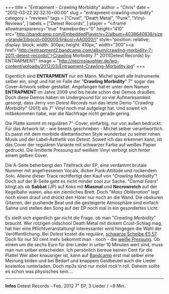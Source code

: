 +++
title = "Entrapment - Crawling Morbidity"
author = "Chris"
date = "2012-03-22 22:32:10+00:00"
slug = "entrapment-crawling-morbidity"
category = "reviews"
tags = ["Crust", "Death Metal", "Punk", "Vinyl-Reviews", ]
labels = ["Detest Records", ]
player = "<iframe allowtransparency=\"true\" frameborder=\"0\" height=\"410\" src=\"http://bandcamp.com/EmbeddedPlayer/v=2/album=4038640838/size=grande3/bgcol=000000/linkcol=AA0000/\" style=\"position: relative; display: block; width: 300px; height: 410px;\" width=\"300\"><a href=\"http://entrapment2.bandcamp.com/album/crawling-morbidity-7-2011-detest-records\">Crawling Morbidity 7\" 2011(Detest Records) by ENTRAPMENT</a></iframe>"
image = "http://necroslaughter.de/wp-content/uploads/2012/03/Entrapment-Crawling-Morbidity.jpg"
+++

Eigentlich sind **ENTRAPMENT** nur ein Mann. Michel spielt alle Instrumente selber ein, singt und hat im Falle der "**Crawling Morbidity**" 7" sogar das Cover-Artwork selber gestaltet. Angefangen hat er unter dem Namen **ENTRAPMENT** im Jahre 2009 und bis heute schon drei Demos draußen. Doch diese Demos haben im Underground für so viel Aufmerksamkeit gesorgt, dass Jerry von _Detest Records_ nun das letzte Demo "_Crawling Morbidity_" (2011) als 7" Vinyl noch mal aufgelegt hat. Und soweit ich mitbekommen habe, war die Nachfrage nicht gerade gering.

Die Platte kommt im regulären 7"-Cover, einfarbig, nur von außen bedruckt. Für das Artwork ist - wie bereits geschrieben - Michel selber verantwortlich. Es passt mit dem morbide dilettantischen Style wunderbar zu seiner rohen Musik und der Label-Ästhetik von _Detest_. Soweit ich das erkennen kann, ist das Cover der regulären Variante mit schwarzer Farbe auf weißes Papier gedruckt. Die limitierte Pressung auf weißem Vinyl verbirgt sich hinter einem gelben Cover.

Die A-Seite beherbergt den Titeltrack der EP, eine verdammt brutale Nummer mit angefressenen Vocals, dicker Punk-Attitüde und rockendem Solo. Alleine dieser Track rechtfertigt den Kauf von "_Crawling Morbidity_"! Doch auf der B-Seite geht es nicht minder cool zur Sache. "_Carnal Fears_" klingt als ob **Sabbat** (JP) auf Koks mit **Miasmal** und **Necrowretch** auf der Kegelbahn waren, also ein ziemliches Brett. Doch "_Mass Obliteration_" legt noch einen drauf und drückt den Hörer nur noch an die Wand. Die obskuren Gitarren, der pushende Beat und die gesteigerte Atmosphäre sind einfach Sahne und stellen den Song auf der EP noch mal in ein gesondertes Licht.

Es stellt sich eigentlich gar nicht die Frage, ob man "_Crawling Morbidity_" braucht. Wer rotzigen oldschool Death Metal mit dickem Crust-Schlag mag, hat hier eine Pflichtveranstaltung! Interessanter wird hingegen die Wahl der Veröffentlichung. Bei _Detest_ kostet die reguläre, <a href="http://www.detestrecords.com/shop/product.php?id_product=678">schwarze Scheibe €5,57</a>. Doch für nur 50 cent mehr bekommt man - noch - die <a href="http://www.detestrecords.com/shop/product.php?id_product=679">weiße Pressung</a>. Ob einem um die sechs Euro für drei Lieder in unter 10 Minuten wert sind, muss man nun selber entscheiden. Ich persönlich bereue keinen Cent für die Platte! Wer aber knausriger ist, kann auf <a href="http://entrapment2.bandcamp.com/">Bandcamp</a> erst mal selber eine Meinung bilden und bei Bedarf und knappem Geldbeutel auch die Lieder kostenlos runterladen. Doch mp3s sind nur mobil rock'n roll. Daheim sollte es schon was physisches sein....






---
**Infos**
Detest Records - Feb. 2012
7" EP, 3 Lieder / ~9 Min.
